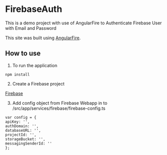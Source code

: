 # FirebaseAuth
This is a demo project with use of AngularFire to Authenticate Firebase User with Email and Password

This site was built using [AngularFire](https://github.com/angular/angularfire).

## How to use

1. To run the application
  
  ```
  npm install
  ```
  
2. Create a Firebase project 
  
  [Firebase](https://console.firebase.google.com/)
  
3. Add config object from Firebase Webapp in to /src/app/services/firebase/firebase-config.ts
  
  ```
  var config = {
  apiKey: '',
  authDomain: '',
  databaseURL: '',
  projectId: '',
  storageBucket: '',
  messagingSenderId: ''
};
``` 
